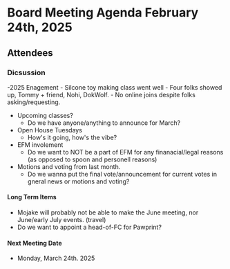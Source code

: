 # Board Meeting Agenda February 24th, 2025

## Attendees

### Dicsussion 
-2025 Enagement
    - Silcone toy making class went well
    - Four folks showed up, Tommy + friend, Nohi, DokWolf. 
    - No online joins despite folks asking/requesting. 
- Upcoming classes?
  - Do we have anyone/anything to announce for March?
- Open House Tuesdays
    - How's it going, how's the vibe? 
- EFM involement
    - Do we want to NOT be a part of EFM for any finanacial/legal reasons (as opposed to spoon and personell reasons)
- Motions and voting from last month.
    - Do we wanna put the final vote/announcement for current votes in gneral news or motions and voting?

#### Long Term Items
- Mojake will probably not be able to make the June meeting, nor June/early July events. (travel)
- Do we want to appoint a head-of-FC for Pawprint? 

#### Next Meeting Date
- Monday, March 24th. 2025